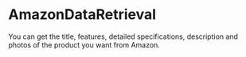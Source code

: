 # AmazonDataRetrieval
You can get the title, features, detailed specifications, description and photos of the product you want from Amazon.

